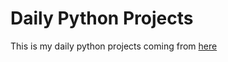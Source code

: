 # Daily Python Projects

This is my daily python projects coming from [here](https://dailypythonprojects.substack.com/)

